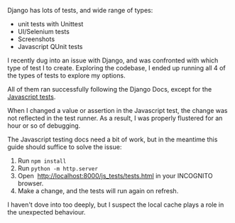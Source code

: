 <!-- title:Running Django's Javascript Tests -->

Django has lots of tests, and wide range of types:
- unit tests with Unittest
- UI/Selenium tests
- Screenshots
- Javascript QUnit tests

I recently dug into an issue with Django, and was confronted with which type of test I to create. Exploring the codebase, I ended up running all 4 of the types of tests to explore my options. 

All of them ran successfully following the Django Docs, except for the [Javascript tests](https://docs.djangoproject.com/en/dev/internals/contributing/writing-code/javascript/#running-tests). 

When I changed a value or assertion in the Javascript test, the change was not reflected in the test runner. As a result, I was properly flustered for an hour or so of debugging.

The Javascript testing docs need a bit of work, but in the meantime this guide should suffice to solve the issue:

1. Run `npm install`
2. Run `python -m http.server`
3. Open  [http://localhost:8000/js_tests/tests.html](http://localhost:8000/js_tests/tests.html) in your INCOGNITO browser.
4. Make a change, and the tests will run again on refresh. 

I haven't dove into too deeply, but I suspect the local cache plays a role in the unexpected behaviour. 

